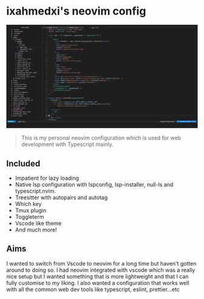 # ixahmedxi's neovim config

![Preview](./preview.png)

> This is my personal neovim configuration which is used for web development with Typescript mainly.

## Included

- Impatient for lazy loading
- Native lsp configuration with lspconfig, lsp-installer, null-ls and typescript.nvim.
- Treesitter with autopairs and autotag
- Which key
- Tmux plugin
- Toggleterm
- Vscode like theme
- And much more!

## Aims

I wanted to switch from Vscode to neovim for a long time but haven't gotten around to doing so. I had neovim integrated with vscode which was a really nice setup but I wanted something that is more lightweight and that I can fully customise to my liking. I also wanted a configuration that works well with all the common web dev tools like typescript, eslint, prettier...etc
